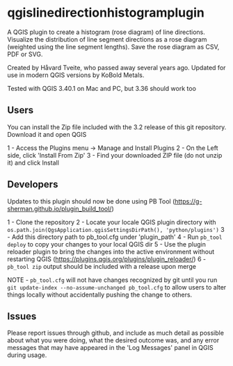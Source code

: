 # qgislinedirectionhistogramplugin
A QGIS plugin to create a histogram (rose diagram) of line directions. Visualize the distribution of line segment 
directions as a rose diagram (weighted using the line segment lengths). Save the rose diagram as CSV, PDF or SVG. 

Created by Håvard Tveite, who passed away several years ago. Updated for use in modern QGIS versions by KoBold Metals.

Tested with QGIS 3.40.1 on Mac and PC, but 3.36 should work too

## Users
You can install the Zip file included with the 3.2 release of this git repository. Download it and open QGIS

1 - Access the Plugins menu -> Manage and Install Plugins
2 - On the Left side, click 'Install From Zip'
3 - Find your downloaded ZIP file (do not unzip it) and click Install

## Developers
Updates to this plugin should now be done using PB Tool (https://g-sherman.github.io/plugin_build_tool/)

1 - Clone the repository
2 - Locate your locale QGIS plugin directory with `os.path.join(QgsApplication.qgisSettingsDirPath(), 'python/plugins')`
3 - Add this directory path to pb_tool.cfg under 'plugin_path'
4 - Run `pb_tool deploy` to copy your changes to your local QGIS dir
5 - Use the plugin reloader plugin to bring the changes into the active environment without restarting QGIS (https://plugins.qgis.org/plugins/plugin_reloader/)
6 - `pb_tool zip` output should be included with a release upon merge

NOTE - `pb_tool.cfg` will not have changes recognized by git until you run `git update-index --no-assume-unchanged pb_tool.cfg` to allow
users to alter things locally without accidentally pushing the change to others.

## Issues
Please report issues through github, and include as much detail as possible about what you were doing, what the desired outcome was,
and any error messages that may have appeared in the 'Log Messages' panel in QGIS during usage.